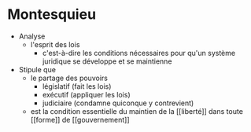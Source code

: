 # Montesquieu

- Analyse
  - l'esprit des lois
    - c'est-à-dire les conditions nécessaires pour qu'un système juridique se développe et se maintienne
- Stipule que
  - le partage des pouvoirs
    - législatif (fait les lois)
    - exécutif (appliquer les lois)
    - judiciaire (condamne quiconque y contrevient)
  - est la condition essentielle du maintien de la [[liberté]] dans toute [[forme]] de [[gouvernement]]
